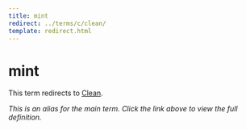 ```yaml
---
title: mint
redirect: ../terms/c/clean/
template: redirect.html
---
```


# mint

This term redirects to [Clean](../terms/c/clean/).

*This is an alias for the main term. Click the link above to view the full definition.*
